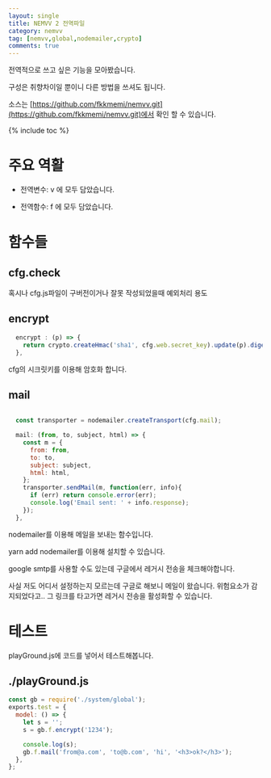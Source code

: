 ```yaml
---
layout: single
title: NEMVV 2 전역파일
category: nemvv
tag: [nemvv,global,nodemailer,crypto]
comments: true
---
```


전역적으로 쓰고 싶은 기능을 모아봤습니다.

구성은 취향차이일 뿐이니 다른 방법을 쓰셔도 됩니다.

소스는 [https://github.com/fkkmemi/nemvv.git](https://github.com/fkkmemi/nemvv.git)에서 확인 할 수 있습니다.

{% include toc %}

# 주요 역활

- 전역변수: v 에 모두 담았습니다.

- 전역함수: f 에 모두 담았습니다.

# 함수들

## cfg.check

혹시나 cfg.js파일이 구버전이거나 잘못 작성되었을때 예외처리 용도

## encrypt

```javascript
  encrypt : (p) => {
    return crypto.createHmac('sha1', cfg.web.secret_key).update(p).digest('base64');
  },
```

cfg의 시크릿키를 이용해 암호화 합니다.

## mail

```javascript

  const transporter = nodemailer.createTransport(cfg.mail);

  mail: (from, to, subject, html) => {
    const m = {
      from: from,
      to: to,
      subject: subject,
      html: html,
    };
    transporter.sendMail(m, function(err, info){
      if (err) return console.error(err);
      console.log('Email sent: ' + info.response);
    });
  },
```

nodemailer를 이용해 메일을 보내는 함수입니다.

yarn add nodemailer를 이용해 설치할 수 있습니다.

google smtp를 사용할 수도 있는데 구글에서 레거시 전송을 체크해야합니다.

사실 저도 어디서 설정하는지 모르는데 구글로 해보니 메일이 왔습니다. 위험요소가 감지되었다고.. 그 링크를 타고가면 레거시 전송을 활성화할 수 있습니다.

# 테스트

playGround.js에 코드를 넣어서 테스트해봅니다.

## ./playGround.js
```javascript
const gb = require('./system/global');
exports.test = {
  model: () => {
    let s = '';
    s = gb.f.encrypt('1234');

    console.log(s);
    gb.f.mail('from@a.com', 'to@b.com', 'hi', '<h3>ok?</h3>');
  },
};
```